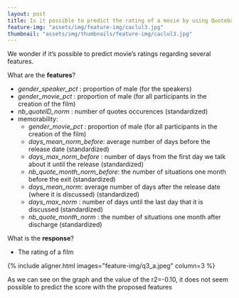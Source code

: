 ```yaml
---
layout: post
title: Is it possible to predict the rating of a movie by using Quotebank and determine if gender has an impact on it?
feature-img: "assets/img/feature-img/caclul3.jpg"
thumbnail: "assets/img/thumbnails/feature-img/caclul3.jpg"
---
```


We wonder if it’s possible to predict movie’s ratings regarding several features.

What are the **features**?

- *gender_speaker_pct* : proportion of male (for the speakers)
- *gender_movie_pct* : proportion of male (for all participants in the creation of the film)
- *nb_quoteID_norm* : number of quotes occurences (standardized)
- memorability:
  - *gender_movie_pct* : proportion of male (for all participants in the creation of the film)
  - *days_mean_norm_before*: average number of days before the release date (standardized)
  - *days_max_norm_before* : number of days from the first day we talk about it until the release (standardized)
  - *nb_quote_month_norm_before*: the number of situations one month before the exit (standardized)
  - *days_mean_norm*: average number of days after the release date (where it is discussed) (standardized)
  - *days_max_norm* : number of days until the last day that it is discussed (standardized)
  - *nb_quote_month_norm* : the number of situations one month after discharge (standardized)

What is the **response**?

- The rating of a film

{% include aligner.html images="feature-img/q3_a.jpeg" column=3 %}

As we can see on the graph and the value of the r2=-0.10, it does not seem possible to predict the score with the proposed features

